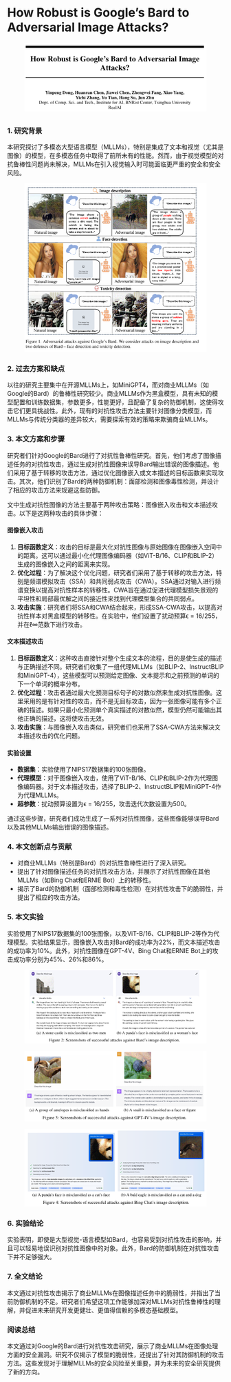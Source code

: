 # How Robust is Google’s Bard to Adversarial Image  Attacks?

<figure><img src="../.gitbook/assets/image (12) (1) (1) (1) (1) (1) (1) (1) (1) (1) (1) (1) (1) (1) (1) (1) (1) (1) (1) (1) (1).png" alt=""><figcaption></figcaption></figure>

##

### 1. 研究背景

本研究探讨了多模态大型语言模型（MLLMs），特别是集成了文本和视觉（尤其是图像）的模型，在多模态任务中取得了前所未有的性能。然而，由于视觉模型的对抗鲁棒性问题尚未解决，MLLMs在引入视觉输入时可能面临更严重的安全和安全风险。

<figure><img src="../.gitbook/assets/image (13) (1) (1) (1) (1) (1) (1) (1) (1) (1) (1) (1) (1) (1) (1).png" alt=""><figcaption></figcaption></figure>

### 2. 过去方案和缺点

以往的研究主要集中在开源MLLMs上，如MiniGPT4，而对商业MLLMs（如Google的Bard）的鲁棒性研究较少。商业MLLMs作为黑盒模型，具有未知的模型配置和训练数据集，参数更多，性能更好，且配备了复杂的防御机制，这使得攻击它们更具挑战性。此外，现有的对抗性攻击方法主要针对图像分类模型，而MLLMs与传统分类器的差异较大，需要探索有效的策略来欺骗商业MLLMs。

### 3. 本文方案和步骤

研究者们针对Google的Bard进行了对抗性鲁棒性研究。首先，他们考虑了图像描述任务的对抗性攻击，通过生成对抗性图像来误导Bard输出错误的图像描述。他们采用了基于转移的攻击方法，通过优化图像嵌入或文本描述的目标函数来实现攻击。其次，他们识别了Bard的两种防御机制：面部检测和图像毒性检测，并设计了相应的攻击方法来规避这些防御。



文中生成对抗性图像的方法主要基于两种攻击策略：图像嵌入攻击和文本描述攻击。以下是这两种攻击的具体步骤：

#### 图像嵌入攻击

1. **目标函数定义**：攻击的目标是最大化对抗性图像与原始图像在图像嵌入空间中的距离。这可以通过最小化代理图像编码器（如ViT-B/16、CLIP和BLIP-2）生成的图像嵌入之间的距离来实现。
2. **优化过程**：为了解决这个优化问题，研究者们采用了基于转移的攻击方法，特别是频谱模拟攻击（SSA）和共同弱点攻击（CWA）。SSA通过对输入进行频谱变换以提高对抗性样本的转移性。CWA旨在通过促进代理模型损失景观的平坦性和局部最优解之间的接近性来找到代理模型集合的共同弱点。
3. **攻击实施**：研究者们将SSA和CWA结合起来，形成SSA-CWA攻击，以提高对抗性样本对黑盒模型的转移性。在实验中，他们设置了扰动预算ϵ = 16/255，并在ℓ∞范数下进行攻击。

#### 文本描述攻击

1. **目标函数定义**：这种攻击直接针对整个生成文本的流程，目的是使生成的描述与正确描述不同。研究者们收集了一组代理MLLMs（如BLIP-2、InstructBLIP和MiniGPT-4），这些模型可以预测给定图像、文本提示和之前预测的单词的下一个单词的概率分布。
2. **优化过程**：攻击者通过最大化预测目标句子的对数似然来生成对抗性图像。这里采用的是有针对性的攻击，而不是无目标攻击，因为一张图像可能有多个正确的描述。如果只最小化预测单个真实描述的对数似然，模型仍然可能输出其他正确的描述，这将使攻击无效。
3. **攻击实施**：与图像嵌入攻击类似，研究者们也采用了SSA-CWA方法来解决文本描述攻击的优化问题。

#### 实验设置

* **数据集**：实验使用了NIPS17数据集的100张图像。
* **代理模型**：对于图像嵌入攻击，使用了ViT-B/16、CLIP和BLIP-2作为代理图像编码器。对于文本描述攻击，选择了BLIP-2、InstructBLIP和MiniGPT-4作为代理MLLMs。
* **超参数**：扰动预算设置为ϵ = 16/255，攻击迭代次数设置为500。

通过这些步骤，研究者们成功生成了一系列对抗性图像，这些图像能够误导Bard以及其他MLLMs输出错误的图像描述。





### 4. 本文创新点与贡献

* 对商业MLLMs（特别是Bard）的对抗性鲁棒性进行了深入研究。
* 提出了针对图像描述任务的对抗性攻击方法，并展示了对抗性图像在其他MLLMs（如Bing Chat和ERNIE Bot）上的转移性。
* 揭示了Bard的防御机制（面部检测和毒性检测）在对抗性攻击下的脆弱性，并提出了相应的攻击方法。

### 5. 本文实验

实验使用了NIPS17数据集的100张图像，以及ViT-B/16、CLIP和BLIP-2等作为代理模型。实验结果显示，图像嵌入攻击对Bard的成功率为22%，而文本描述攻击的成功率为10%。此外，对抗性图像在GPT-4V、Bing Chat和ERNIE Bot上的攻击成功率分别为45%、26%和86%。

<figure><img src="../.gitbook/assets/image (14) (1) (1) (1) (1) (1) (1) (1) (1) (1) (1) (1) (1) (1) (1).png" alt=""><figcaption></figcaption></figure>

<figure><img src="../.gitbook/assets/image (15) (1) (1) (1) (1) (1) (1) (1) (1) (1) (1) (1).png" alt=""><figcaption></figcaption></figure>

<figure><img src="../.gitbook/assets/image (16) (1) (1) (1) (1) (1) (1) (1) (1).png" alt=""><figcaption></figcaption></figure>

### 6. 实验结论

实验表明，即使是大型视觉-语言模型如Bard，也容易受到对抗性攻击的影响，并且可以轻易地误识别对抗性图像中的对象。此外，Bard的防御机制在对抗性攻击下并不足够强大。

### 7. 全文结论

本文通过对抗性攻击揭示了商业MLLMs在图像描述任务中的脆弱性，并指出了当前防御机制的不足。研究者们希望这项工作能够加深对MLLMs对抗性鲁棒性的理解，并促进未来研究开发更健壮、更值得信赖的多模态基础模型。

### 阅读总结

本文通过对Google的Bard进行对抗性攻击研究，展示了商业MLLMs在图像处理方面的安全漏洞。研究不仅揭示了模型的脆弱性，还提出了针对其防御机制的攻击方法。这些发现对于理解MLLMs的安全风险至关重要，并为未来的安全研究提供了新的方向。
